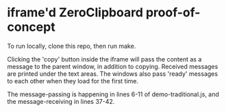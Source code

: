 iframe'd ZeroClipboard proof-of-concept
=================

To run locally, clone this repo, then run make.

Clicking the 'copy' button inside the iframe will pass the content as a message to the parent window, in addition to copying. Received messages are printed under the text areas. The windows also pass 'ready' messages to each other when they load for the first time.

The message-passing is happening in lines 6-11 of demo-traditional.js, and the message-receiving in lines 37-42.
